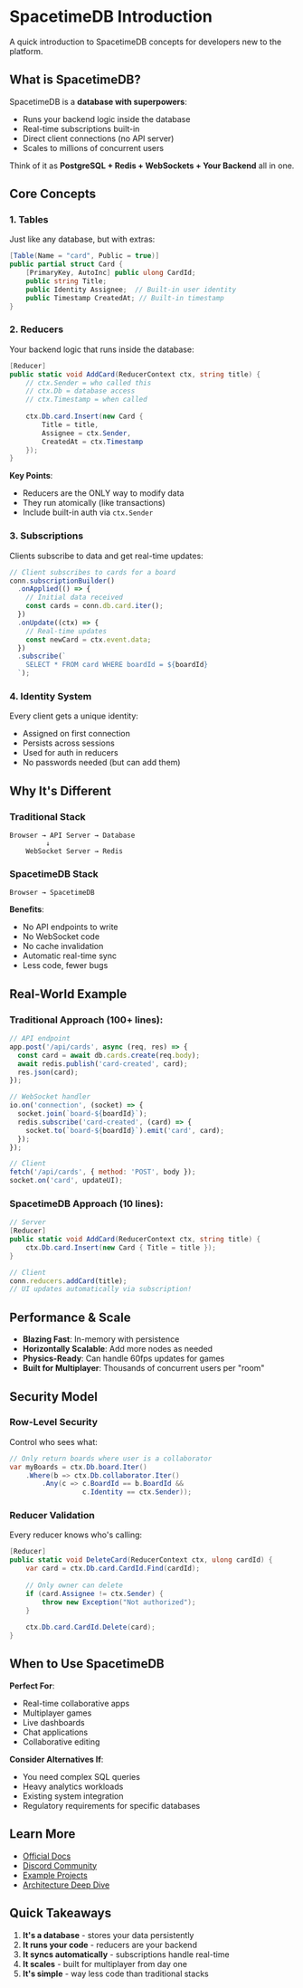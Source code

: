 # SpacetimeDB Introduction

A quick introduction to SpacetimeDB concepts for developers new to the platform.

## What is SpacetimeDB?

SpacetimeDB is a **database with superpowers**:
- Runs your backend logic inside the database
- Real-time subscriptions built-in
- Direct client connections (no API server)
- Scales to millions of concurrent users

Think of it as **PostgreSQL + Redis + WebSockets + Your Backend** all in one.

## Core Concepts

### 1. Tables
Just like any database, but with extras:
```csharp
[Table(Name = "card", Public = true)]
public partial struct Card {
    [PrimaryKey, AutoInc] public ulong CardId;
    public string Title;
    public Identity Assignee;  // Built-in user identity
    public Timestamp CreatedAt; // Built-in timestamp
}
```

### 2. Reducers
Your backend logic that runs inside the database:
```csharp
[Reducer]
public static void AddCard(ReducerContext ctx, string title) {
    // ctx.Sender = who called this
    // ctx.Db = database access
    // ctx.Timestamp = when called
    
    ctx.Db.card.Insert(new Card {
        Title = title,
        Assignee = ctx.Sender,
        CreatedAt = ctx.Timestamp
    });
}
```

**Key Points**:
- Reducers are the ONLY way to modify data
- They run atomically (like transactions)
- Include built-in auth via `ctx.Sender`

### 3. Subscriptions
Clients subscribe to data and get real-time updates:
```typescript
// Client subscribes to cards for a board
conn.subscriptionBuilder()
  .onApplied(() => {
    // Initial data received
    const cards = conn.db.card.iter();
  })
  .onUpdate((ctx) => {
    // Real-time updates
    const newCard = ctx.event.data;
  })
  .subscribe(`
    SELECT * FROM card WHERE boardId = ${boardId}
  `);
```

### 4. Identity System
Every client gets a unique identity:
- Assigned on first connection
- Persists across sessions
- Used for auth in reducers
- No passwords needed (but can add them)

## Why It's Different

### Traditional Stack
```
Browser → API Server → Database
         ↓
    WebSocket Server → Redis
```

### SpacetimeDB Stack
```
Browser → SpacetimeDB
```

**Benefits**:
- No API endpoints to write
- No WebSocket code
- No cache invalidation
- Automatic real-time sync
- Less code, fewer bugs

## Real-World Example

### Traditional Approach (100+ lines):
```javascript
// API endpoint
app.post('/api/cards', async (req, res) => {
  const card = await db.cards.create(req.body);
  await redis.publish('card-created', card);
  res.json(card);
});

// WebSocket handler
io.on('connection', (socket) => {
  socket.join(`board-${boardId}`);
  redis.subscribe('card-created', (card) => {
    socket.to(`board-${boardId}`).emit('card', card);
  });
});

// Client
fetch('/api/cards', { method: 'POST', body });
socket.on('card', updateUI);
```

### SpacetimeDB Approach (10 lines):
```csharp
// Server
[Reducer]
public static void AddCard(ReducerContext ctx, string title) {
    ctx.Db.card.Insert(new Card { Title = title });
}
```

```typescript
// Client
conn.reducers.addCard(title);
// UI updates automatically via subscription!
```

## Performance & Scale

- **Blazing Fast**: In-memory with persistence
- **Horizontally Scalable**: Add more nodes as needed
- **Physics-Ready**: Can handle 60fps updates for games
- **Built for Multiplayer**: Thousands of concurrent users per "room"

## Security Model

### Row-Level Security
Control who sees what:
```csharp
// Only return boards where user is a collaborator
var myBoards = ctx.Db.board.Iter()
    .Where(b => ctx.Db.collaborator.Iter()
        .Any(c => c.BoardId == b.BoardId && 
                  c.Identity == ctx.Sender));
```

### Reducer Validation
Every reducer knows who's calling:
```csharp
[Reducer]
public static void DeleteCard(ReducerContext ctx, ulong cardId) {
    var card = ctx.Db.card.CardId.Find(cardId);
    
    // Only owner can delete
    if (card.Assignee != ctx.Sender) {
        throw new Exception("Not authorized");
    }
    
    ctx.Db.card.CardId.Delete(card);
}
```

## When to Use SpacetimeDB

**Perfect For**:
- Real-time collaborative apps
- Multiplayer games
- Live dashboards
- Chat applications
- Collaborative editing

**Consider Alternatives If**:
- You need complex SQL queries
- Heavy analytics workloads
- Existing system integration
- Regulatory requirements for specific databases

## Learn More

- [Official Docs](https://docs.spacetimedb.com)
- [Discord Community](https://discord.gg/spacetimedb)
- [Example Projects](https://github.com/clockworklabs/spacetimedb-examples)
- [Architecture Deep Dive](architecture.md)

## Quick Takeaways

1. **It's a database** - stores your data persistently
2. **It runs your code** - reducers are your backend
3. **It syncs automatically** - subscriptions handle real-time
4. **It scales** - built for multiplayer from day one
5. **It's simple** - way less code than traditional stacks